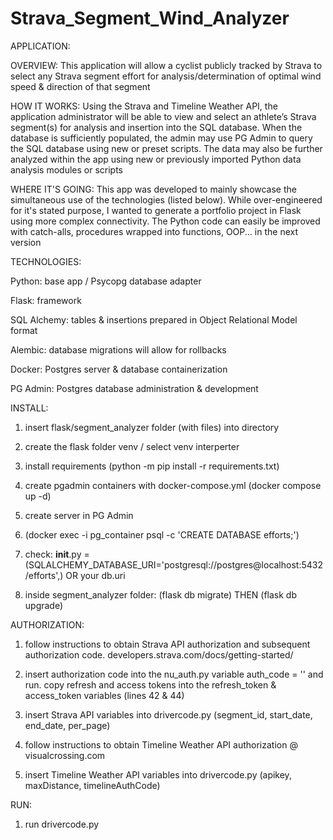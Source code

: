 # Strava_Segment_Wind_Analyzer

APPLICATION:

OVERVIEW: This application will allow a cyclist publicly tracked by Strava to select any Strava segment effort for analysis/determination of optimal wind speed & direction of that segment

HOW IT WORKS: Using the Strava and Timeline Weather API, the application administrator will be able to view and select an athlete’s Strava segment(s) for analysis and insertion into the SQL database. When the database is sufficiently populated, the admin may use PG Admin to query the SQL database using new or preset scripts. The data may also be further analyzed within the app using new or previously imported Python data analysis modules or scripts

WHERE IT'S GOING: This app was developed to mainly showcase the simultaneous use of the technologies (listed below). While over-engineered for it's stated purpose, I wanted to generate a portfolio project in Flask using more complex connectivity. The Python code can easily be improved with catch-alls, procedures wrapped into functions, OOP... in the next version


TECHNOLOGIES:

Python: base app / Psycopg database adapter 

Flask: framework

SQL Alchemy: tables & insertions prepared in Object Relational Model format

Alembic: database migrations will allow for rollbacks

Docker: Postgres server & database containerization

PG Admin: Postgres database administration & development


INSTALL:

1. insert flask/segment_analyzer folder (with files) into directory

2. create the flask folder venv / select venv interperter  

3. install requirements (python -m pip install -r requirements.txt)

4. create pgadmin containers with docker-compose.yml (docker compose up -d)

5. create server in PG Admin

6. (docker exec -i pg_container psql -c 'CREATE DATABASE efforts;')

7. check: __init__.py = (SQLALCHEMY_DATABASE_URI='postgresql://postgres@localhost:5432/efforts',) OR your db.uri

8. inside segment_analyzer folder: (flask db migrate) THEN (flask db upgrade)


AUTHORIZATION:

1. follow instructions to obtain Strava API authorization and subsequent authorization code. developers.strava.com/docs/getting-started/ 

2. insert authorization code into the nu_auth.py variable auth_code = '' and run. copy refresh and access tokens into the refresh_token & access_token variables (lines 42 & 44)

3. insert Strava API variables into drivercode.py (segment_id, start_date, end_date, per_page)

4. follow instructions to obtain Timeline Weather API authorization @ visualcrossing.com

5. insert Timeline Weather API variables into drivercode.py (apikey, maxDistance, timelineAuthCode)


RUN:

1. run drivercode.py